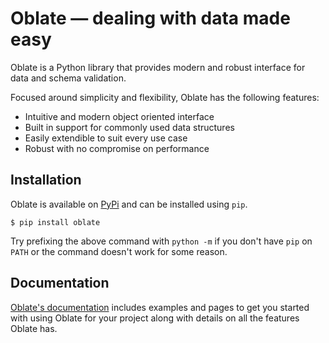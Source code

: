 # Oblate — dealing with data made easy
Oblate is a Python library that provides modern and robust interface for data and schema validation.

Focused around simplicity and flexibility, Oblate has the following features:

- Intuitive and modern object oriented interface
- Built in support for commonly used data structures
- Easily extendible to suit every use case
- Robust with no compromise on performance

## Installation
Oblate is available on [PyPi](https://pypi.org/project/oblate) and can be installed using `pip`.
```
$ pip install oblate 
```
Try prefixing the above command with `python -m` if you don't have `pip` on `PATH` or the command
doesn't work for some reason.

## Documentation
[Oblate's documentation](https://oblate.readthedocs.io) includes examples and pages to get you started
with using Oblate for your project along with details on all the features Oblate has.
